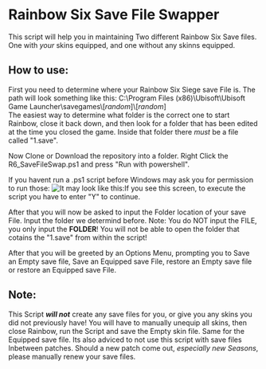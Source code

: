 # Rainbow Six Save File Swapper
This script will help you in maintaining Two different Rainbow Six Save files. One with _your_ skins equipped, and one without any skinns equipped.

## How to use:
First you need to determine where your Rainbow Six Siege save File is. The path will look something like this: 
C:\Program Files (x86)\Ubisoft\Ubisoft Game Launcher\savegames\\[*random*]\\[*random*]\
The easiest way to determine what folder is the correct one to start Rainbow, close it back down, and then look for a folder that has been edited at the time you closed the game. Inside that folder there *must* be a file called "1.save".  

Now Clone or Download the repository into a folder. 
Right Click the R6_SaveFileSwap.ps1 and press "Run with powershell".

If you havent run a .ps1 script before Windows may ask you for permission to run those:
![It may look like this: ](https://4sysops.com/wp-content/uploads/2013/10/PowerShell-Execution-Policy.png)If you see this screen, to execute the script you have to enter "Y" to continue. 

After that you will now be asked to input the Folder location of your save File. Input the folder we determind before.
Note: You do NOT input the FILE, you only input the **FOLDER**! You will not be able to open the folder that cotains the "1.save" from within the script!

After that you will be greeted by an Options Menu, prompting you to Save an Empty save file, Save an Equipped save File, restore an Empty save file or restore an Equipped save File. 

## Note:
This Script **_will not_** create any save files for you, or give you any skins you did not previously have! You will have to manually unequip all skins, then close Rainbow, run the Script and save the Empty skin file. Same for the Equipped save file.
Its also adviced to not use this script with save files Inbetween patches. Should a new patch come out, _especially new Seasons_, please manually renew your save files. 
